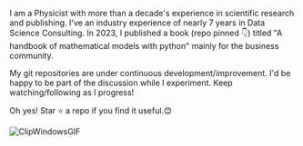 I am a Physicist with more than a decade's experience in scientific research and publishing. I've an industry experience of nearly 7 years in Data Science Consulting. In 2023, I published a book (repo pinned 👇) titled "A handbook of mathematical models with python" mainly for the business community. 

My git repositories are under continuous development/improvement. I'd be happy to be part of the discussion while I experiment. Keep watching/following as I progress!


Oh yes! Star ⭐ a repo if you find it useful.😊

![ClipWindowsGIF](https://github.com/ranja-sarkar/ranja-sarkar/assets/101544669/d5c04de1-bfe5-4a30-bc3a-4a0dcbc559dc)



